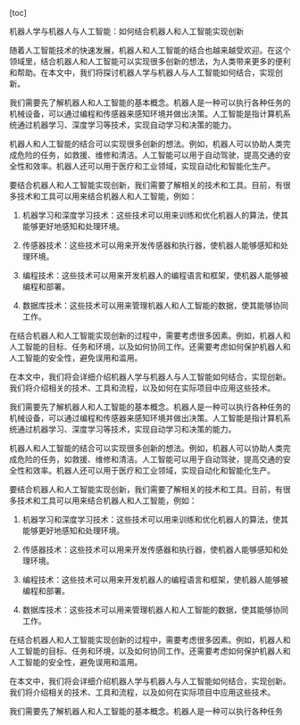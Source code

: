 
[toc]                    
                
                
机器人学与机器人与人工智能：如何结合机器人和人工智能实现创新

随着人工智能技术的快速发展，机器人和人工智能的结合也越来越受欢迎。在这个领域里，结合机器人和人工智能可以实现很多创新的想法，为人类带来更多的便利和帮助。在本文中，我们将探讨机器人学与机器人与人工智能如何结合，实现创新。

我们需要先了解机器人和人工智能的基本概念。机器人是一种可以执行各种任务的机械设备，可以通过编程和传感器来感知环境并做出决策。人工智能是指计算机系统通过机器学习、深度学习等技术，实现自动学习和决策的能力。

机器人和人工智能的结合可以实现很多创新的想法。例如，机器人可以协助人类完成危险的任务，如救援、维修和清洁。人工智能可以用于自动驾驶，提高交通的安全性和效率。机器人还可以用于医疗和工业领域，实现自动化和智能化生产。

要结合机器人和人工智能实现创新，我们需要了解相关的技术和工具。目前，有很多技术和工具可以用来结合机器人和人工智能，例如：

1. 机器学习和深度学习技术：这些技术可以用来训练和优化机器人的算法，使其能够更好地感知和处理环境。

2. 传感器技术：这些技术可以用来开发传感器和执行器，使机器人能够感知和处理环境。

3. 编程技术：这些技术可以用来开发机器人的编程语言和框架，使机器人能够被编程和部署。

4. 数据库技术：这些技术可以用来管理机器人和人工智能的数据，使其能够协同工作。

在结合机器人和人工智能实现创新的过程中，需要考虑很多因素。例如，机器人和人工智能的目标、任务和环境，以及如何协同工作。还需要考虑如何保护机器人和人工智能的安全性，避免误用和滥用。

在本文中，我们将会详细介绍机器人学与机器人与人工智能如何结合，实现创新。我们将介绍相关的技术、工具和流程，以及如何在实际项目中应用这些技术。

我们需要先了解机器人和人工智能的基本概念。机器人是一种可以执行各种任务的机械设备，可以通过编程和传感器来感知环境并做出决策。人工智能是指计算机系统通过机器学习、深度学习等技术，实现自动学习和决策的能力。

机器人和人工智能的结合可以实现很多创新的想法。例如，机器人可以协助人类完成危险的任务，如救援、维修和清洁。人工智能可以用于自动驾驶，提高交通的安全性和效率。机器人还可以用于医疗和工业领域，实现自动化和智能化生产。

要结合机器人和人工智能实现创新，我们需要了解相关的技术和工具。目前，有很多技术和工具可以用来结合机器人和人工智能，例如：

1. 机器学习和深度学习技术：这些技术可以用来训练和优化机器人的算法，使其能够更好地感知和处理环境。

2. 传感器技术：这些技术可以用来开发传感器和执行器，使机器人能够感知和处理环境。

3. 编程技术：这些技术可以用来开发机器人的编程语言和框架，使机器人能够被编程和部署。

4. 数据库技术：这些技术可以用来管理机器人和人工智能的数据，使其能够协同工作。

在结合机器人和人工智能实现创新的过程中，需要考虑很多因素。例如，机器人和人工智能的目标、任务和环境，以及如何协同工作。还需要考虑如何保护机器人和人工智能的安全性，避免误用和滥用。

在本文中，我们将会详细介绍机器人学与机器人与人工智能如何结合，实现创新。我们将介绍相关的技术、工具和流程，以及如何在实际项目中应用这些技术。

我们需要先了解机器人和人工智能的基本概念。机器人是一种可以执行各种任务

